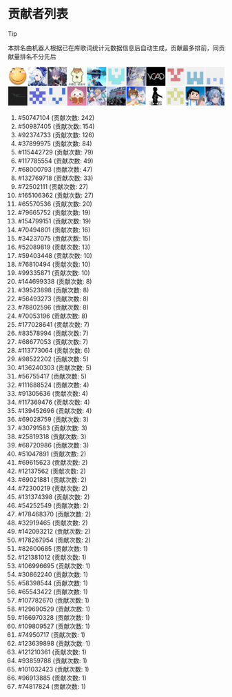 # 贡献者列表

> [!TIP]
> 本排名由机器人根据已在库歌词统计元数据信息后自动生成，贡献最多排前，同贡献量排名不分先后

![贡献者头像画廊](./CONTRIBUTORS.svg)

1. #50747104 (贡献次数: 242)
2. #50987405 (贡献次数: 154)
3. #92374733 (贡献次数: 126)
4. #37899975 (贡献次数: 84)
5. #115442729 (贡献次数: 79)
6. #117785554 (贡献次数: 49)
7. #68000793 (贡献次数: 47)
8. #132769718 (贡献次数: 33)
9. #72502111 (贡献次数: 27)
10. #165106362 (贡献次数: 27)
11. #65570536 (贡献次数: 20)
12. #79665752 (贡献次数: 19)
13. #154799151 (贡献次数: 19)
14. #70494801 (贡献次数: 16)
15. #34237075 (贡献次数: 15)
16. #52089819 (贡献次数: 13)
17. #59403448 (贡献次数: 10)
18. #76810494 (贡献次数: 10)
19. #99335871 (贡献次数: 10)
20. #144699338 (贡献次数: 8)
21. #39523898 (贡献次数: 8)
22. #56493273 (贡献次数: 8)
23. #78802596 (贡献次数: 8)
24. #70053196 (贡献次数: 8)
25. #177028641 (贡献次数: 7)
26. #83578994 (贡献次数: 7)
27. #68677053 (贡献次数: 7)
28. #113773064 (贡献次数: 6)
29. #98522202 (贡献次数: 5)
30. #136240303 (贡献次数: 5)
31. #56755417 (贡献次数: 5)
32. #111688524 (贡献次数: 4)
33. #91305636 (贡献次数: 4)
34. #117369476 (贡献次数: 4)
35. #139452696 (贡献次数: 4)
36. #69028759 (贡献次数: 3)
37. #30791583 (贡献次数: 3)
38. #25819318 (贡献次数: 3)
39. #68720986 (贡献次数: 3)
40. #51047891 (贡献次数: 2)
41. #69615623 (贡献次数: 2)
42. #12137562 (贡献次数: 2)
43. #69021881 (贡献次数: 2)
44. #72300219 (贡献次数: 2)
45. #131374398 (贡献次数: 2)
46. #54252549 (贡献次数: 2)
47. #178468370 (贡献次数: 2)
48. #32919465 (贡献次数: 2)
49. #142093212 (贡献次数: 2)
50. #178267954 (贡献次数: 2)
51. #82600685 (贡献次数: 1)
52. #121381012 (贡献次数: 1)
53. #106996695 (贡献次数: 1)
54. #30862240 (贡献次数: 1)
55. #58398544 (贡献次数: 1)
56. #65543422 (贡献次数: 1)
57. #107782670 (贡献次数: 1)
58. #129690529 (贡献次数: 1)
59. #166970328 (贡献次数: 1)
60. #109809527 (贡献次数: 1)
61. #74950717 (贡献次数: 1)
62. #123639898 (贡献次数: 1)
63. #121210361 (贡献次数: 1)
64. #93859788 (贡献次数: 1)
65. #101032423 (贡献次数: 1)
66. #96913885 (贡献次数: 1)
67. #74817824 (贡献次数: 1)
